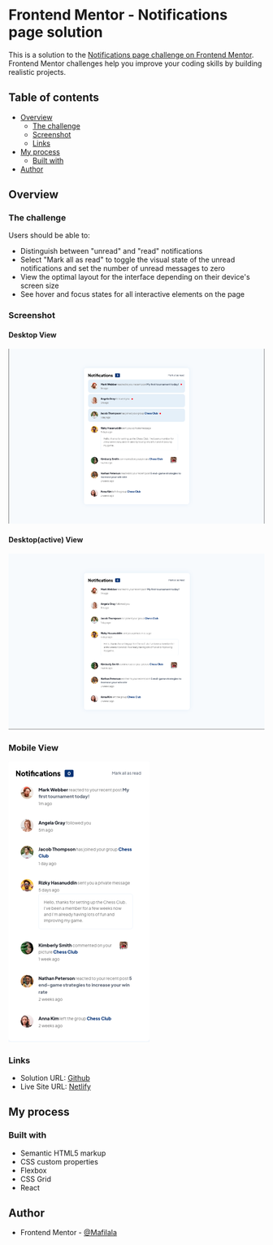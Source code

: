 # Frontend Mentor - Notifications page solution

This is a solution to the [Notifications page challenge on Frontend Mentor](https://www.frontendmentor.io/challenges/notifications-page-DqK5QAmKbC). Frontend Mentor challenges help you improve your coding skills by building realistic projects.

## Table of contents

- [Overview](#overview)
  - [The challenge](#the-challenge)
  - [Screenshot](#screenshot)
  - [Links](#links)
- [My process](#my-process)
  - [Built with](#built-with)
- [Author](#author)

## Overview

### The challenge

Users should be able to:

- Distinguish between "unread" and "read" notifications
- Select "Mark all as read" to toggle the visual state of the unread notifications and set the number of unread messages to zero
- View the optimal layout for the interface depending on their device's screen size
- See hover and focus states for all interactive elements on the page

### Screenshot

#### Desktop View

<div style={align:center}>
  <img src="./src/assets/screenshots/desktop.png"/>
</div>

#### Desktop(active) View

<div style={align:center}>
  <img src="./src/assets/screenshots/desktop-active.png"/>
</div>

### Mobile View

<div style={align:center}>
  <img src="./src/assets/screenshots/mobile.png"/>
</div>

### Links

- Solution URL: [Github](https://github.com/Mafilala/FrontendIo-Notification-page)
- Live Site URL: [Netlify](https://your-live-site-url.com)

## My process

### Built with

- Semantic HTML5 markup
- CSS custom properties
- Flexbox
- CSS Grid
- React

## Author

- Frontend Mentor - [@Mafilala](https://www.frontendmentor.io/profile/Mafilala)
